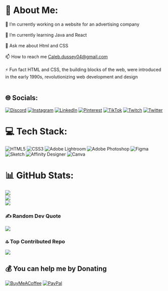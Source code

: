 # 💫 About Me:
🔭 I’m currently working on a website for an advertising company<br><br>🌱 I’m currently learning Java and React<br><br>💬 Ask me about Html and CSS<br><br>📫 How to reach me Caleb.dussey04@gmail.com<br><br>⚡ Fun fact HTML and CSS, the building blocks of the web, were introduced in the early 1990s, revolutionizing web development and design<br><br>


## 🌐 Socials:
[![Discord](https://img.shields.io/badge/Discord-%237289DA.svg?logo=discord&logoColor=white)](https://discord.gg/semekork#3751) [![Instagram](https://img.shields.io/badge/Instagram-%23E4405F.svg?logo=Instagram&logoColor=white)](https://instagram.com/_.semekor.k) [![LinkedIn](https://img.shields.io/badge/LinkedIn-%230077B5.svg?logo=linkedin&logoColor=white)](https://linkedin.com/in/calebdussey) [![Pinterest](https://img.shields.io/badge/Pinterest-%23E60023.svg?logo=Pinterest&logoColor=white)](https://pinterest.com/csdussey) [![TikTok](https://img.shields.io/badge/TikTok-%23000000.svg?logo=TikTok&logoColor=white)](https://tiktok.com/@semekor.k) [![Twitch](https://img.shields.io/badge/Twitch-%239146FF.svg?logo=Twitch&logoColor=white)](https://twitch.tv/semekork) [![Twitter](https://img.shields.io/badge/Twitter-%231DA1F2.svg?logo=Twitter&logoColor=white)](https://twitter.com/semekor_k) 

# 💻 Tech Stack:
![HTML5](https://img.shields.io/badge/html5-%23E34F26.svg?style=for-the-badge&logo=html5&logoColor=white) ![CSS3](https://img.shields.io/badge/css3-%231572B6.svg?style=for-the-badge&logo=css3&logoColor=white) ![Adobe Lightroom](https://img.shields.io/badge/Adobe%20Lightroom-31A8FF.svg?style=for-the-badge&logo=Adobe%20Lightroom&logoColor=white) ![Adobe Photoshop](https://img.shields.io/badge/adobephotoshop-%2331A8FF.svg?style=for-the-badge&logo=adobephotoshop&logoColor=white) 	![Figma](https://img.shields.io/badge/figma-%23F24E1E.svg?style=for-the-badge&logo=figma&logoColor=white) ![Sketch](https://img.shields.io/badge/Sketch-FFB387?style=for-the-badge&logo=sketch&logoColor=black) ![Affinity Designer](https://img.shields.io/badge/affinitydesginer-%231B72BE.svg?style=for-the-badge&logo=affinity-designer&logoColor=white) ![Canva](https://img.shields.io/badge/Canva-%2300C4CC.svg?style=for-the-badge&logo=Canva&logoColor=white)
# 📊 GitHub Stats:
![](https://github-readme-stats.vercel.app/api?username=semekork&theme=dark&hide_border=false&include_all_commits=false&count_private=false)<br/>
![](https://github-readme-streak-stats.herokuapp.com/?user=semekork&theme=dark&hide_border=false)<br/>
![](https://github-readme-stats.vercel.app/api/top-langs/?username=semekork&theme=dark&hide_border=false&include_all_commits=false&count_private=false&layout=compact)

### ✍️ Random Dev Quote
![](https://quotes-github-readme.vercel.app/api?type=horizontal&theme=dark)

### 🔝 Top Contributed Repo
![](https://github-contributor-stats.vercel.app/api?username=semekork&limit=5&theme=dark&combine_all_yearly_contributions=true)


  ## 💰 You can help me by Donating
  [![BuyMeACoffee](https://img.shields.io/badge/Buy%20Me%20a%20Coffee-ffdd00?style=for-the-badge&logo=buy-me-a-coffee&logoColor=black)](https://buymeacoffee.com/semekork) [![PayPal](https://img.shields.io/badge/PayPal-00457C?style=for-the-badge&logo=paypal&logoColor=white)](https://paypal.me/semekor) 

  
<!-- Proudly created with GPRM ( https://gprm.itsvg.in ) -->
